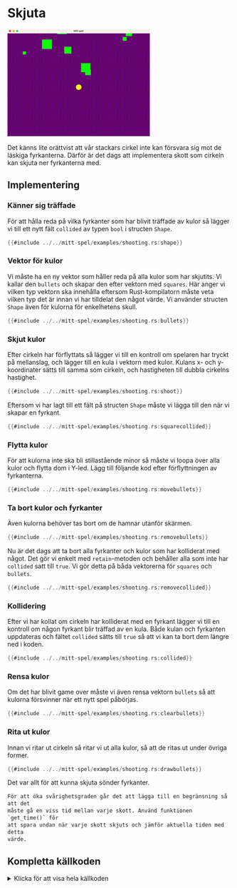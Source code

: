 # Skjuta

![Screenshot](images/shooting.gif#center)

Det känns lite orättvist att vår stackars cirkel inte kan försvara sig mot de
läskiga fyrkanterna. Därför är det dags att implementera skott som cirkeln kan
skjuta ner fyrkanterna med.

## Implementering

### Känner sig träffade

För att hålla reda på vilka fyrkanter som har blivit träffade av kulor så
lägger vi till ett nytt fält `collided` av typen `bool` i structen `Shape`.

```rust [hl,6]
{{#include ../../mitt-spel/examples/shooting.rs:shape}}
```

### Vektor för kulor

Vi måste ha en ny vektor som håller reda på alla kulor som har skjutits. Vi
kallar den `bullets` och skapar den efter vektorn med `squares`. Här anger vi
vilken typ vektorn ska innehålla eftersom Rust-kompilatorn måste veta vilken
typ det är innan vi har tilldelat den något värde. Vi använder structen
`Shape` även för kulorna för enkelhetens skull.

```rust
{{#include ../../mitt-spel/examples/shooting.rs:bullets}}
```

### Skjut kulor

Efter cirkeln har förflyttats så lägger vi till en kontroll om spelaren har
tryckt på mellanslag, och lägger till en kula i vektorn med kulor. Kulans x-
och y-koordinater sätts till samma som cirkeln, och hastigheten till dubbla
cirkelns hastighet.

```rust
{{#include ../../mitt-spel/examples/shooting.rs:shoot}}
```

Eftersom vi har lagt till ett fält på structen `Shape` måste vi lägga till den
när vi skapar en fyrkant.

```rust [hl,6]
{{#include ../../mitt-spel/examples/shooting.rs:squarecollided}}
```

### Flytta kulor

För att kulorna inte ska bli stillastående minor så måste vi loopa över alla
kulor och flytta dom i Y-led. Lägg till följande kod efter förflyttningen av
fyrkanterna.

```rust [hl,4-6]
{{#include ../../mitt-spel/examples/shooting.rs:movebullets}}
```

### Ta bort kulor och fyrkanter

Även kulorna behöver tas bort om de hamnar utanför skärmen.

```rust
{{#include ../../mitt-spel/examples/shooting.rs:removebullets}}
```

Nu är det dags att ta bort alla fyrkanter och kulor som har kolliderat med
något. Det gör vi enkelt med `retain`-metoden och behåller alla som inte har
`collided` satt till `true`. Vi gör detta på båda vektorerna för `squares` och
`bullets`.

```rust
{{#include ../../mitt-spel/examples/shooting.rs:removecollided}}
```

### Kollidering

Efter vi har kollat om cirkeln har kolliderat med en fyrkant lägger vi till en
kontroll om någon fyrkant blir träffad av en kula. Både kulan och fyrkanten
uppdateras och fältet `collided` sätts till `true` så att vi kan ta bort dem
längre ned i koden.

```rust
{{#include ../../mitt-spel/examples/shooting.rs:collided}}
```

### Rensa kulor

Om det har blivit game over måste vi även rensa vektorn `bullets` så att
kulorna försvinner när ett nytt spel påbörjas.

```rust [hl,3]
{{#include ../../mitt-spel/examples/shooting.rs:clearbullets}}
```

### Rita ut kulor

Innan vi ritar ut cirkeln så ritar vi ut alla kulor, så att de ritas ut under
övriga former.

```rust
{{#include ../../mitt-spel/examples/shooting.rs:drawbullets}}
```

Det var allt för att kunna skjuta sönder fyrkanter.

```admonish tip
För att öka svårighetsgraden går det att lägga till en begränsning så att det
måste gå en viss tid mellan varje skott. Använd funktionen `get_time()` för
att spara undan när varje skott skjuts och jämför aktuella tiden med detta
värde.
```

<div class="noprint">

## Kompletta källkoden

<details>
  <summary>Klicka för att visa hela källkoden</summary>

```rust
{{#include ../../mitt-spel/examples/shooting.rs:all}}
```
</details>
</div>

